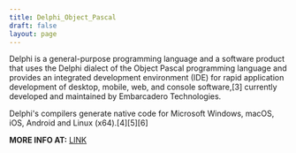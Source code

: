 ```yaml
---
title: Delphi_Object_Pascal
draft: false
layout: page
---
```

Delphi is a general-purpose programming language and a software product that uses the Delphi dialect of the Object Pascal programming language and provides an integrated development environment (IDE) for rapid application development of desktop, mobile, web, and console software,[3] currently developed and maintained by Embarcadero Technologies.

Delphi's compilers generate native code for Microsoft Windows, macOS, iOS, Android and Linux (x64).[4][5][6]


**MORE INFO AT:** [LINK](https://en.wikipedia.org/wiki/Delphi_(software))
